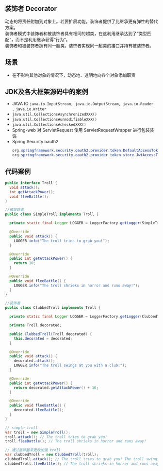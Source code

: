装饰者 Decorator
--------

动态的将责任附加到对象上。若要扩展功能，装饰者提供了比继承更有弹性的替代方案。  
装饰者模式中装饰者和被装饰者具有相同的超类，在这利用继承达到了“类型匹配”，而不是利用继承获得“行为”。  
装饰者和被装饰者拥有同一超类。装饰者实现同一超类的接口并持有被装饰者。

## 场景
* 在不影响其他对象的情况下，动态地、透明地向各个对象添加职责




## JDK及各大框架源码中的案例
* JAVA IO `java.io.InputStream, java.io.OutputStream, java.io.Reader 、java.io.Writer`
* `java.util.Collections#synchronizedXXX()`
* `java.util.Collections#unmodifiableXXX()`
* `java.util.Collections#checkedXXX()`
* Spring-web 对 ServletRequest 使用 ServletRequestWrapper 进行包装装饰
* Spring Security oauth2
  ```java
  org.springframework.security.oauth2.provider.token.DefaultAccessTokenConverter  //被装饰者
  org.springframework.security.oauth2.provider.token.store.JwtAccessTokenConverter //装饰者
  ```


## 代码案例
```java
public interface Troll {
  void attack();
  int getAttackPower();
  void fleeBattle();
}

//被装饰者
public class SimpleTroll implements Troll {

  private static final Logger LOGGER = LoggerFactory.getLogger(SimpleTroll.class);

  @Override
  public void attack() {
    LOGGER.info("The troll tries to grab you!");
  }

  @Override
  public int getAttackPower() {
    return 10;
  }

  @Override
  public void fleeBattle() {
    LOGGER.info("The troll shrieks in horror and runs away!");
  }
}

//装饰者
public class ClubbedTroll implements Troll {

  private static final Logger LOGGER = LoggerFactory.getLogger(ClubbedTroll.class);

  private Troll decorated;

  public ClubbedTroll(Troll decorated) {
    this.decorated = decorated;
  }

  @Override
  public void attack() {
    decorated.attack();
    LOGGER.info("The troll swings at you with a club!");
  }

  @Override
  public int getAttackPower() {
    return decorated.getAttackPower() + 10;
  }

  @Override
  public void fleeBattle() {
    decorated.fleeBattle();
  }
}

```

```java
// simple troll
var troll = new SimpleTroll();
troll.attack(); // The troll tries to grab you!
troll.fleeBattle(); // The troll shrieks in horror and runs away!

// 通过装饰器来更改加强 troll
var clubbedTroll = new ClubbedTroll(troll);
clubbedTroll.attack(); // The troll tries to grab you! The troll swings at you with a club!
clubbedTroll.fleeBattle(); // The troll shrieks in horror and runs away!
```
